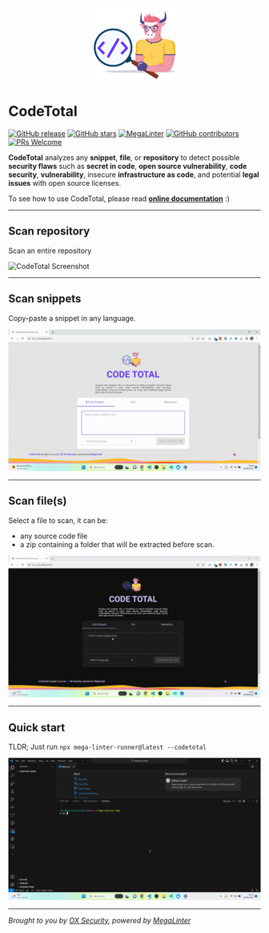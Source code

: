 <div align="center">
  <a href="https://codetotal.io/" target="blank" title="Visit CodeTotal Web Site">
    <img src="https://github.com/oxsecurity/codetotal/blob/main/docs/assets/images/ox-avatar.png" alt="CodeTotal Logo" height="150px" class="codetotal-logo">
  </a>
</div>

# CodeTotal

[![GitHub release](https://img.shields.io/github/v/release/oxsecurity/codetotal?sort=semver)](https://github.com/oxsecurity/codetotal/releases)
[![GitHub stars](https://img.shields.io/github/stars/oxsecurity/codetotal?cacheSeconds=3600)](https://github.com/oxsecurity/codetotal/stargazers/)
[![MegaLinter](https://github.com/oxsecurity/codetotal/workflows/MegaLinter/badge.svg?branch=main)](https://github.com/oxsecurity/codetotal/actions?query=workflow%3AMegaLinter+branch%3Amain)
[![GitHub contributors](https://img.shields.io/github/contributors/oxsecurity/codetotal.svg)](https://github.com/oxsecurity/codetotal/graphs/contributors/)
[![PRs Welcome](https://img.shields.io/badge/PRs-welcome-brightgreen.svg?style=flat-square)](http://makeapullrequest.com)

**CodeTotal** analyzes any **snippet**, **file**, or **repository** to detect possible **security flaws** such as **secret in code**, **open source vulnerability**, **code security**, **vulnerability**, insecure **infrastructure as code**, and potential **legal issues** with open source licenses.

To see how to use CodeTotal, please read [**online documentation**](https://codetotal.io) :)

___

## Scan repository

Scan an entire repository

![CodeTotal Screenshot](docs/assets/images/run-repo.gif "Run repo recording")

___

## Scan snippets

Copy-paste a snippet in any language.

![CodeTotal Screenshot](docs/assets/images/run-snippet.gif "Run snippet recording")

___

## Scan file(s)

Select a file to scan, it can be:

- any source code file
- a zip containing a folder that will be extracted before scan.

![CodeTotal Screenshot](docs/assets/images/run-file.gif "Run file recording")

___

## Quick start

TLDR; Just run `npx mega-linter-runner@latest --codetotal`

![CodeTotal Screenshot](docs/assets/images/quick-start.gif "QuickStart recording")

___

_Brought to you by [OX Security](https://ox.security), powered by [MegaLinter](https://megalinter.io)_



